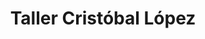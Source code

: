 ---
title: "Taller Cristóbal López"
url: /manilva/taller-cristobal-lopez/
shop: reparación de automóviles
---
